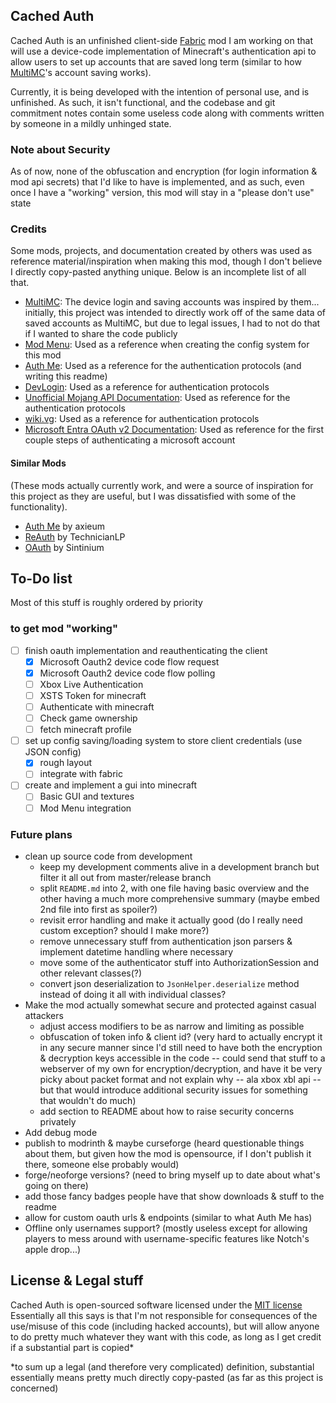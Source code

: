 ## Cached Auth
Cached Auth is an unfinished client-side [Fabric][fabricmc_net] mod I am working on that will use a device-code implementation of Minecraft's authentication api to allow users to set up accounts that are saved long term (similar to how [MultiMC][multi_mc_launcher]'s account saving works).

Currently, it is being developed with the intention of personal use, and is unfinished. As such, it isn't functional, and the codebase and git commitment notes contain some useless code along with comments written by someone in a mildly unhinged state.

### Note about Security
As of now, none of the obfuscation and encryption (for login information & mod api secrets) that I'd like to have is implemented, and as such, even once I have a "working" version, this mod will stay in a "please don't use" state

### Credits
Some mods, projects, and documentation created by others was used as reference material/inspiration when making this mod, though I don't believe I directly copy-pasted anything unique. Below is an incomplete list of all that.
- [MultiMC][multi_mc_launcher]: The device login and saving accounts was inspired by them... initially, this project was intended to directly work off of the same data of saved accounts as MultiMC, but due to legal issues, I had to not do that if I wanted to share the code publicly
- [Mod Menu][mod_menu_mod]: Used as a reference when creating the config system for this mod
- [Auth Me][authme_mod]: Used as a reference for the authentication protocols (and writing this readme)
- [DevLogin][dev_login_tool]: Used as a reference for authentication protocols
- [Unofficial Mojang API Documentation][gapple_pw_mojang_api_docs]: Used as reference for the authentication protocols
- [wiki.vg][wiki_vg_microsoft_auth]: Used as a reference for authentication protocols
- [Microsoft Entra OAuth v2 Documentation][microsoft_entra_docs]: Used as reference for the first couple steps of authenticating a microsoft account
#### Similar Mods
(These mods actually currently work, and were a source of inspiration for this project as they are useful, but I was dissatisfied with some of the functionality).
- [Auth Me][authme_mod] by axieum
- [ReAuth][reauth_mod] by TechnicianLP
- [OAuth][oauth_mod] by Sintinium


## To-Do list
Most of this stuff is roughly ordered by priority

### to get mod "working"
- [ ] finish oauth implementation and reauthenticating the client
  - [x] Microsoft Oauth2 device code flow request
  - [x] Microsoft Oauth2 device code flow polling
  - [ ] Xbox Live Authentication
  - [ ] XSTS Token for minecraft
  - [ ] Authenticate with minecraft
  - [ ] Check game ownership
  - [ ] fetch minecraft profile
- [ ] set up config saving/loading system to store client credentials (use JSON config)
  - [x] rough layout
  - [ ] integrate with fabric
- [ ] create and implement a gui into minecraft
  - [ ] Basic GUI and textures
  - [ ] Mod Menu integration

### Future plans
- clean up source code from development
  - keep my development comments alive in a development branch but filter it all out from master/release branch
  - split `README.md` into 2, with one file having basic overview and the other having a much more comprehensive summary (maybe embed 2nd file into first as spoiler?)
  - revisit error handling and make it actually good (do I really need custom exception? should I make more?)
  - remove unnecessary stuff from authentication json parsers & implement datetime handling where necessary
  - move some of the authenticator stuff into AuthorizationSession and other relevant classes(?)
  - convert json deserialization to `JsonHelper.deserialize` method instead of doing it all with individual classes?
- Make the mod actually somewhat secure and protected against casual attackers
  - adjust access modifiers to be as narrow and limiting as possible
  - obfuscation of token info & client id? (very hard to actually encrypt it in any secure manner since I'd still need to have both the encryption & decryption keys accessible in the code -- could send that stuff to a webserver of my own for encryption/decryption, and have it be very picky about packet format and not explain why -- ala xbox xbl api -- but that would introduce additional security issues for something that wouldn't do much)
  - add section to README about how to raise security concerns privately
- Add debug mode
- publish to modrinth & maybe curseforge (heard questionable things about them, but given how the mod is opensource, if I don't publish it there, someone else probably would)
- forge/neoforge versions? (need to bring myself up to date about what's going on there)
- add those fancy badges people have that show downloads & stuff to the readme
- allow for custom oauth urls & endpoints (similar to what Auth Me has)
- Offline only usernames support? (mostly useless except for allowing players to mess around with username-specific features like Notch's apple drop...) 

## License & Legal stuff
Cached Auth is open-sourced software licensed under the [MIT license][license]
Essentially all this says is that I'm not responsible for consequences of the use/misuse of this code (including hacked accounts), but will allow anyone to do pretty much whatever they want with this code, as long as I get credit if a substantial part is copied* 

*to sum up a legal (and therefore very complicated) definition, substantial essentially means pretty much directly copy-pasted (as far as this project is concerned)

[authme_mod]: https://github.com/axieum/authme
[dev_login_tool]: https://github.com/covers1624/DevLogin
[fabricmc_net]: https://fabricmc.net
[gapple_pw_mojang_api_docs]: https://mojang-api-docs.gapple.pw
[license]: LICENSE
[microsoft_entra_docs]: https://learn.microsoft.com/en-us/entra/identity-platform
[mod_menu_mod]: https://github.com/TerraformersMC/ModMenu
[multi_mc_launcher]: https://github.com/MultiMC/Launcher
[oauth_mod]: https://github.com/Sintinium/oauth
[reauth_mod]: https://github.com/TechnicianLP/ReAuth
[wiki_vg_microsoft_auth]: https://wiki.vg/Microsoft_Authentication_Scheme
<!---Yes, I used Auth Me's readme as my primary reference material when writing my readme... nothing was directly copy-pasted (beyond links) but the general outline & some syntax was re-used and adjusted for my own use--->